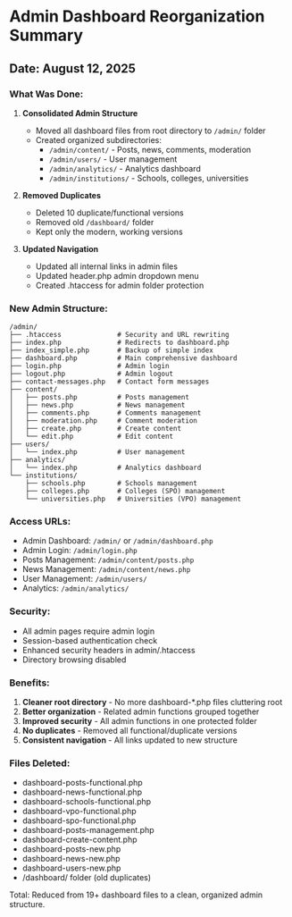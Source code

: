 # Admin Dashboard Reorganization Summary

## Date: August 12, 2025

### What Was Done:

1. **Consolidated Admin Structure**
   - Moved all dashboard files from root directory to `/admin/` folder
   - Created organized subdirectories:
     - `/admin/content/` - Posts, news, comments, moderation
     - `/admin/users/` - User management
     - `/admin/analytics/` - Analytics dashboard
     - `/admin/institutions/` - Schools, colleges, universities

2. **Removed Duplicates**
   - Deleted 10 duplicate/functional versions
   - Removed old `/dashboard/` folder
   - Kept only the modern, working versions

3. **Updated Navigation**
   - Updated all internal links in admin files
   - Updated header.php admin dropdown menu
   - Created .htaccess for admin folder protection

### New Admin Structure:

```
/admin/
├── .htaccess              # Security and URL rewriting
├── index.php              # Redirects to dashboard.php
├── index_simple.php       # Backup of simple index
├── dashboard.php          # Main comprehensive dashboard
├── login.php              # Admin login
├── logout.php             # Admin logout
├── contact-messages.php   # Contact form messages
├── content/
│   ├── posts.php          # Posts management
│   ├── news.php           # News management
│   ├── comments.php       # Comments management
│   ├── moderation.php     # Comment moderation
│   ├── create.php         # Create content
│   └── edit.php           # Edit content
├── users/
│   └── index.php          # User management
├── analytics/
│   └── index.php          # Analytics dashboard
└── institutions/
    ├── schools.php        # Schools management
    ├── colleges.php       # Colleges (SPO) management
    └── universities.php   # Universities (VPO) management
```

### Access URLs:

- Admin Dashboard: `/admin/` or `/admin/dashboard.php`
- Admin Login: `/admin/login.php`
- Posts Management: `/admin/content/posts.php`
- News Management: `/admin/content/news.php`
- User Management: `/admin/users/`
- Analytics: `/admin/analytics/`

### Security:

- All admin pages require admin login
- Session-based authentication check
- Enhanced security headers in admin/.htaccess
- Directory browsing disabled

### Benefits:

1. **Cleaner root directory** - No more dashboard-*.php files cluttering root
2. **Better organization** - Related admin functions grouped together
3. **Improved security** - All admin functions in one protected folder
4. **No duplicates** - Removed all functional/duplicate versions
5. **Consistent navigation** - All links updated to new structure

### Files Deleted:

- dashboard-posts-functional.php
- dashboard-news-functional.php
- dashboard-schools-functional.php
- dashboard-vpo-functional.php
- dashboard-spo-functional.php
- dashboard-posts-management.php
- dashboard-create-content.php
- dashboard-posts-new.php
- dashboard-news-new.php
- dashboard-users-new.php
- /dashboard/ folder (old duplicates)

Total: Reduced from 19+ dashboard files to a clean, organized admin structure.